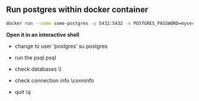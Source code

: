 ## Run postgres within docker container

```bash
docker run --name some-postgres -p 5432:5432 -e POSTGRES_PASSWORD=mysecretpassword -d postgres
```

**Open it in an interactive shell**

- change to user ‘postgres’
  su postgres

- run the psql
  psql

- check databases
  \l

- check connection info
  \conninfo

- quit
  \q
